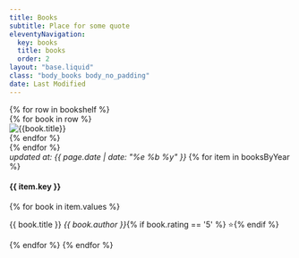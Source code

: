 ```yaml
---
title: Books
subtitle: Place for some quote
eleventyNavigation:
  key: books
  title: books
  order: 2
layout: "base.liquid"
class: "body_books body_no_padding"
date: Last Modified
---
```


<div class="flex container">
  <div class="col padding">
    <div class="books-container">{% for row in bookshelf %}
      <div class="books-row-polka"></div>
      <div class="books-row-left"></div>
      <div class="books-row-right"></div>
      <div class="books-row-background"></div>
      <div class="books-row-corner-left-bottom"></div>
      <div class="books-row-corner-right-bottom"></div>
      <div class="books-row">{% for book in row %}
      <div class="books-item-container">
      <img src="/images/books/{{book.image}}" alt="{{book.title}}" style="height: calc({{book.height}} * 300px / 10)" class="books-item" />
      </div>{% endfor %}</div>{% endfor %}
    </div>
  </div>

  <div class="col padding">
    <i>updated at: {{ page.date | date: "%e %b %y" }}</i>
    {% for item in booksByYear %}
    <h4>{{ item.key }}</h4>
    {% for book in item.values %}
    <p>{{ book.title }} <i class="book-author">{{ book.author }}</i>{% if book.rating == '5' %} ⭐️{% endif %}</p>
    {% endfor %}
    {% endfor %}
  </div>
</div>
